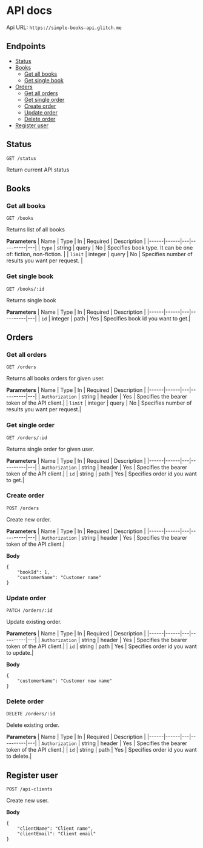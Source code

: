 # API docs

Api URL:
`https://simple-books-api.glitch.me`
## Endpoints

- [Status](#status)
- [Books](#books)
  - [Get all books](#get-all-books)
  - [Get single book](#get-single-book)
- [Orders](#orders)
  - [Get all orders](#get-all-orders)
  - [Get single order](#get-single-order)
  - [Create order](#create-order)
  - [Update order](#update-order)
  - [Delete order](#delete-order)
- [Register user](#register-user)

## Status

`GET /status`

Return current API status

## Books

### Get all books

`GET /books`

Returns list of all books

**Parameters**
| Name | Type | In | Required | Description |
|------|------|---|----------|---|
| `type` | string | query | No | Specifies book type. It can be one of: fiction, non-fiction. |
| `limit` | integer | query | No | Specifies number of results you want per request. |

### Get single book

`GET /books/:id`

Returns single book

**Parameters**
| Name | Type | In | Required | Description |
|------|------|---|----------|---|
| `id` | integer | path | Yes | Specifies book id you want to get.|

## Orders

### Get all orders

`GET /orders`

Returns all books orders for given user.

**Parameters**
| Name | Type | In | Required | Description |
|------|------|---|----------|---|
| `Authorization` | string | header | Yes | Specifies the bearer token of the API client.|
| `limit` | integer | query | No | Specifies number of results you want per request.|

### Get single order

`GET /orders/:id`

Returns single order for given user.

**Parameters**
| Name | Type | In | Required | Description |
|------|------|---|----------|---|
| `Authorization` | string | header | Yes | Specifies the bearer token of the API client.|
| `id` | string | path | Yes | Specifies order id you want to get.|

### Create order

`POST /orders`

Create new order.

**Parameters**
| Name | Type | In | Required | Description |
|------|------|---|----------|---|
| `Authorization` | string | header | Yes | Specifies the bearer token of the API client.|

**Body**

```
{
	"bookId": 1,
	"customerName": "Customer name"
}
```

### Update order

`PATCH /orders/:id`

Update existing order.

**Parameters**
| Name | Type | In | Required | Description |
|------|------|---|----------|---|
| `Authorization` | string | header | Yes | Specifies the bearer token of the API client.|
| `id` | string | path | Yes | Specifies order id you want to update.|

**Body**

```
{
	"customerName": "Customer new name"
}
```

### Delete order

`DELETE /orders/:id`

Delete existing order.

**Parameters**
| Name | Type | In | Required | Description |
|------|------|---|----------|---|
| `Authorization` | string | header | Yes | Specifies the bearer token of the API client.|
| `id` | string | path | Yes | Specifies order id you want to delete.|


## Register user

`POST /api-clients`

Create new user.

**Body**

```
{
	"clientName": "Client name",
	"clientEmail": "Client email"
}
```
